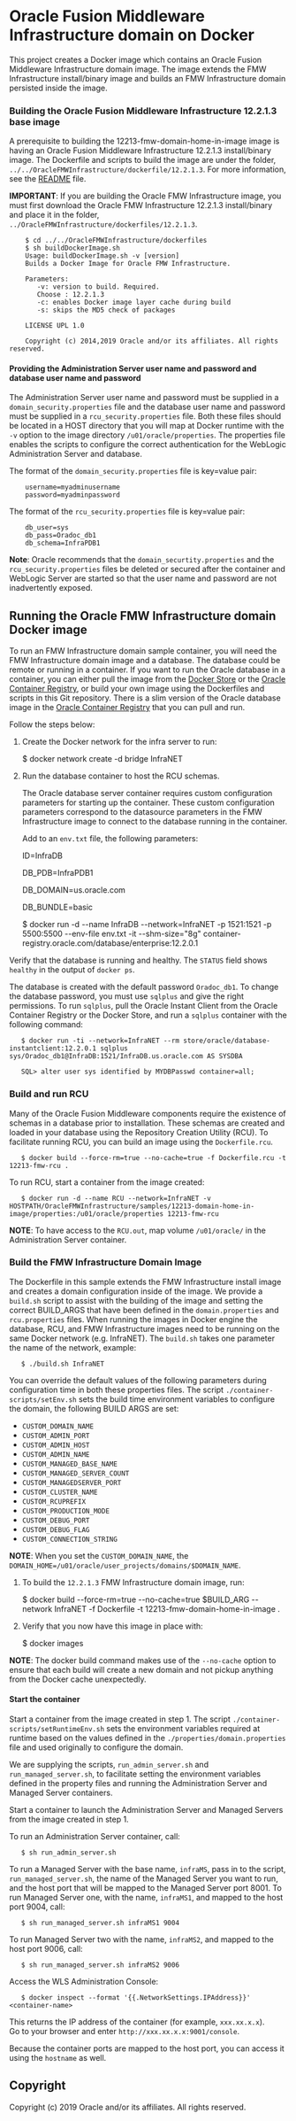 Oracle Fusion Middleware Infrastructure domain on Docker
========================================================
This project creates a Docker image which contains an Oracle Fusion Middleware Infrastructure domain image. The image extends the FMW Infrastructure install/binary image and builds an FMW Infrastructure domain persisted inside the image.

### Building the Oracle Fusion Middleware Infrastructure 12.2.1.3 base image
A prerequisite to building the 12213-fmw-domain-home-in-image image is having an Oracle Fusion Middleware Infrastructure 12.2.1.3 install/binary image. The Dockerfile and scripts to build the image are under the folder, `../../OracleFMWInfrastructure/dockerfile/12.2.1.3`. For more information, see the [README](../../OracleFMWInfrastructure/README.md) file.

**IMPORTANT**: If you are building the Oracle FMW Infrastructure image, you must first download the Oracle FMW Infrastructure 12.2.1.3 install/binary and place it in the folder, `../OracleFMWInfrastructure/dockerfiles/12.2.1.3`.

        $ cd ../../OracleFMWInfrastructure/dockerfiles
        $ sh buildDockerImage.sh
        Usage: buildDockerImage.sh -v [version]
        Builds a Docker Image for Oracle FMW Infrastructure.

        Parameters:
           -v: version to build. Required.
           Choose : 12.2.1.3
           -c: enables Docker image layer cache during build
           -s: skips the MD5 check of packages

        LICENSE UPL 1.0

        Copyright (c) 2014,2019 Oracle and/or its affiliates. All rights reserved.

#### Providing the Administration Server user name and password and database user name and password
The Administration Server user name and password must be supplied in a `domain_security.properties` file and the database user name and password must be supplied in a `rcu_security.properties` file. Both these files should be located in a HOST directory that you will map at Docker runtime with the `-v` option to the image directory `/u01/oracle/properties`. The properties file enables the scripts to configure the correct authentication for the WebLogic Administration Server and database.

The format of the `domain_security.properties` file is key=value pair:

        username=myadminusername
        password=myadminpassword

The format of the `rcu_security.properties` file is key=value pair:

        db_user=sys
        db_pass=Oradoc_db1
        db_schema=InfraPDB1

**Note**: Oracle recommends that the `domain_securtity.properties` and the `rcu_security.properties` files be deleted or secured after the container and WebLogic Server are started so that the user name and password are not inadvertently exposed.

## Running the Oracle FMW Infrastructure domain Docker image
To run an FMW Infrastructure domain sample container, you will need the FMW Infrastructure domain image and a database. The database could be remote or running in a container. If you want to run the Oracle database in a container, you can either pull the image from the [Docker Store](https://store.docker.com/images/oracle-database-enterprise-edition) or the [Oracle Container Registry](https://container-registry.oracle.com), or build your own image using the Dockerfiles and scripts in this Git repository. There is a slim version of the Oracle database image in the [Oracle Container Registry](https://container-registry.oracle.com) that you can pull and run.

Follow the steps below:

  1. Create the Docker network for the infra server to run:

       $ docker network create -d bridge InfraNET

  2. Run the database container to host the RCU schemas.

     The Oracle database server container requires custom configuration parameters for starting up the container. These custom configuration parameters correspond to the datasource parameters in the FMW Infrastructure image to connect to the database running in the container.

     Add to an `env.txt` file, the following parameters:

       ID=InfraDB

       DB_PDB=InfraPDB1

       DB_DOMAIN=us.oracle.com

       DB_BUNDLE=basic


       $ docker run -d --name InfraDB --network=InfraNET -p 1521:1521 -p 5500:5500 --env-file env.txt -it --shm-size="8g" container-registry.oracle.com/database/enterprise:12.2.0.1


Verify that the database is running and healthy. The `STATUS` field shows `healthy` in the output of `docker ps`.

The database is created with the default password `Oradoc_db1`. To change the database password, you must use `sqlplus` and give the right permissions.  To run `sqlplus`, pull the Oracle Instant Client from the Oracle Container Registry or the Docker Store, and run a `sqlplus` container with the following command:

       $ docker run -ti --network=InfraNET --rm store/oracle/database-instantclient:12.2.0.1 sqlplus sys/Oradoc_db1@InfraDB:1521/InfraDB.us.oracle.com AS SYSDBA

       SQL> alter user sys identified by MYDBPasswd container=all;

### Build and run RCU
Many of the Oracle Fusion Middleware components require the existence of schemas in a database prior to installation. These schemas are created and loaded in your database using the Repository Creation Utility (RCU). To facilitate running RCU, you can build an image using the `Dockerfile.rcu`.

       $ docker build --force-rm=true --no-cache=true -f Dockerfile.rcu -t 12213-fmw-rcu .

To run RCU, start a container from the image created:

       $ docker run -d --name RCU --network=InfraNET -v HOSTPATH/OracleFMWInfrastructure/samples/12213-domain-home-in-image/properties:/u01/oracle/properties 12213-fmw-rcu

**NOTE**: To have access to the `RCU.out`, map volume `/u01/oracle/` in the Administration Server container.

### Build the FMW Infrastructure Domain Image
The Dockerfile in this sample extends the FMW Infrastructure install image and creates a domain configuration inside of the image. We provide a `build.sh` script to assist with the building of the image and setting the correct BUILD_ARGS that have been defined in the `domain.properties` and `rcu.properties` files. When running the images in Docker engine the database, RCU, and FMW Infrastructure images need to be running on the same Docker network (e.g. InfraNET). The `build.sh` takes one parameter the name of the network, example: 

       $ ./build.sh InfraNET

 You can override the default values of the following parameters during configuration time in both these properties files. The script `./container-scripts/setEnv.sh` sets the build time environment variables to configure the domain, the following BUILD ARGS are set:

* `CUSTOM_DOMAIN_NAME`
* `CUSTOM_ADMIN_PORT`
* `CUSTOM_ADMIN_HOST`
* `CUSTOM_ADMIN_NAME`
* `CUSTOM_MANAGED_BASE_NAME`
* `CUSTOM_MANAGED_SERVER_COUNT`
* `CUSTOM_MANAGEDSERVER_PORT`
* `CUSTOM_CLUSTER_NAME`
* `CUSTOM_RCUPREFIX`
* `CUSTOM_PRODUCTION_MODE`
* `CUSTOM_DEBUG_PORT`
* `CUSTOM_DEBUG_FLAG`
* `CUSTOM_CONNECTION_STRING`

**NOTE**: When you set the `CUSTOM_DOMAIN_NAME`, the `DOMAIN_HOME=/u01/oracle/user_projects/domains/$DOMAIN_NAME`.

  1. To build the `12.2.1.3` FMW Infrastructure domain image, run:

       $ docker build --force-rm=true --no-cache=true $BUILD_ARG --network InfraNET -f Dockerfile -t 12213-fmw-domain-home-in-image .

  2. Verify that you now have this image in place with:

       $ docker images

**NOTE**: The docker build command makes use of the `--no-cache` option to ensure that each build will create a new domain and not pickup anything from the Docker cache unexpectedly.

#### Start the container
Start a container from the image created in step 1.
The script `./container-scripts/setRuntimeEnv.sh` sets the environment variables required at runtime based on the values defined in the `./properties/domain.properties`  file and used originally to configure the domain.

We are supplying the scripts, `run_admin_server.sh` and `run_managed_server.sh`, to facilitate setting the environment variables defined in the property files and running the Administration Server and Managed Server containers.

  Start a container to launch the Administration Server and Managed Servers from the image created in step 1.

  To run an Administration Server container, call:

       $ sh run_admin_server.sh


  To run a Managed Server with the base name, `infraMS`, pass in to the script, `run_managed_server.sh`, the name of the Managed Server you want to run, and the host port that will be mapped to the Managed Server port 8001. To run Managed Server one, with the name, `infraMS1`, and mapped to the host port 9004, call:

       $ sh run_managed_server.sh infraMS1 9004

 To run Managed Server two with the name, `infraMS2`, and mapped to the host port 9006, call:

       $ sh run_managed_server.sh infraMS2 9006

  Access the WLS Administration Console:

       $ docker inspect --format '{{.NetworkSettings.IPAddress}}' <container-name>

This returns the IP address of the container (for example, `xxx.xx.x.x`).  
Go to your browser and enter `http://xxx.xx.x.x:9001/console`.

Because the container ports are mapped to the host port, you can access it using the `hostname` as well.


## Copyright
Copyright (c) 2019 Oracle and/or its affiliates. All rights reserved.
